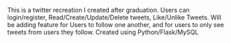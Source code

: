 This is a twitter recreation I created after graduation. 
Users can login/register, Read/Create/Update/Delete tweets, Like/Unlike Tweets. 
Will be adding feature for Users to follow one another, and for users to only see tweets from users they follow. 
Created using Python/Flask/MySQL
